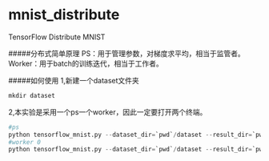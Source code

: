 # mnist_distribute
TensorFlow Distribute MNIST
  
#####分布式简单原理
PS：用于管理参数，对梯度求平均，相当于监管者。  
Worker：用于batch的训练迭代，相当于工作者。
  
#####如何使用
1,新建一个dataset文件夹  
```python
mkdir dataset
```
2,本实验是采用一个ps一个worker，因此一定要打开两个终端。
```python
#ps
python tensorflow_mnist.py --dataset_dir=`pwd`/dataset --result_dir=`pwd`/result  --job_name=ps
#worker 0
python tensorflow_mnist.py --dataset_dir=`pwd`/dataset --result_dir=`pwd`/result
```
